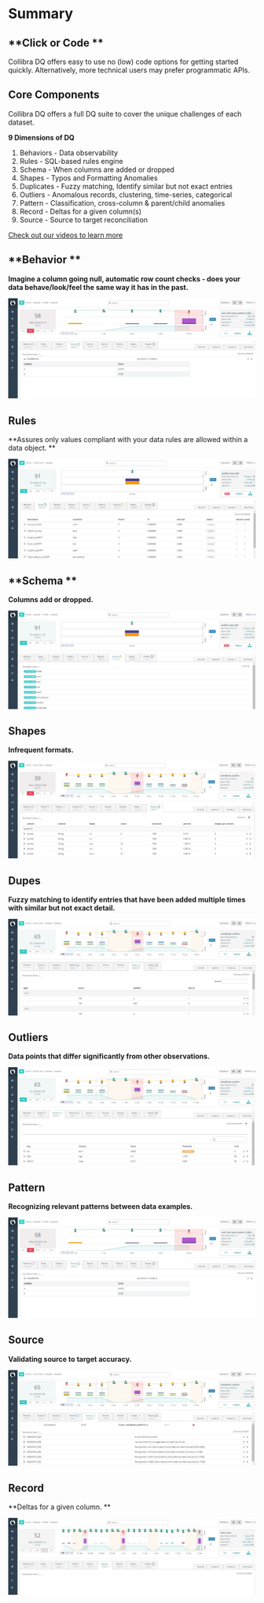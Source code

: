 # Summary

## **Click or Code **

Collibra DQ offers easy to use no (low) code options for getting started quickly. Alternatively, more technical users may prefer programmatic APIs.

## **Core Components**

Collibra DQ offers a full DQ suite to cover the unique challenges of each dataset.&#x20;

**9 Dimensions of DQ**

1. Behaviors - Data observability
2. Rules - SQL-based rules engine
3. Schema - When columns are added or dropped
4. Shapes - Typos and Formatting Anomalies
5. Duplicates - Fuzzy matching, Identify similar but not exact entries
6. Outliers - Anomalous records, clustering, time-series, categorical
7. Pattern - Classification, cross-column & parent/child anomalies&#x20;
8. Record - Deltas for a given column(s)
9. Source - Source to target reconciliation

[Check out our videos to learn more](https://www.youtube.com/channel/UCKMcJ5NRiCDZQxBvSsVtTXw/videos)

## **Behavior **

**Imagine a column going null, automatic row count checks - does your data behave/look/feel the same way it has in the past.**

![](../../.gitbook/assets/behavior.jpg)

## **Rules**

**Assures only values compliant with your data rules are allowed within a data object. **

![](../../.gitbook/assets/rules.jpg)

## **Schema **

**Columns add or dropped.**

![](../../.gitbook/assets/schema.jpg)

## **Shapes**

**Infrequent formats.**

![](<../../.gitbook/assets/shapes (1).jpg>)

## Dupes&#x20;

**Fuzzy matching to identify entries that have been added multiple times with similar but not exact detail.**

![](../../.gitbook/assets/dupes.jpg)

## **Outliers**

**Data points that differ significantly from other observations.**

![](../../.gitbook/assets/outliers.jpg)

## **Pattern**

**Recognizing relevant patterns between data examples.**&#x20;

![](../../.gitbook/assets/pattern.jpg)

## **Source**

**Validating source to target accuracy.**

![](../../.gitbook/assets/source.jpg)

## **Record**

**Deltas for a given column. **

![](../../.gitbook/assets/record.jpg)

##
